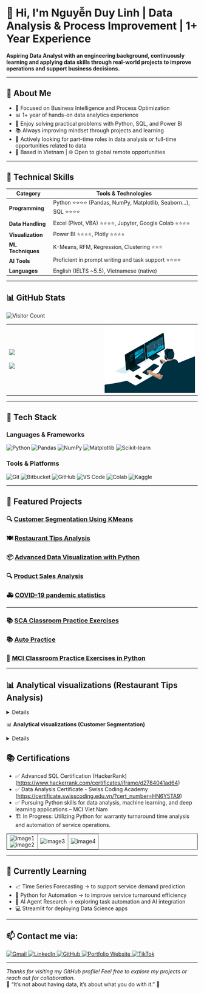 
# 👋 Hi, I'm Nguyễn Duy Linh | Data Analysis & Process Improvement | 1+ Year Experience 

<p align="left">
 
  **Aspiring Data Analyst with an engineering background, continuously learning and applying data skills through real-world projects to improve operations and support business decisions.**
  
</p>

---

## 💼 About Me

- 🔎 Focused on Business Intelligence and Process Optimization  
- 📊 1+ year of hands-on data analytics experience  
- 🧠 Enjoy solving practical problems with Python, SQL, and Power BI  
- 📚 Always improving mindset through projects and learning
- 💼 Actively looking for part-time roles in data analysis or full-time opportunities related to data
- 📍 Based in Vietnam | 🌐 Open to global remote opportunities

---

## 🧰 Technical Skills

| Category            | Tools & Technologies                                     |
|---------------------|----------------------------------------------------------|
| **Programming**     | Python ⭐⭐⭐⭐ (Pandas, NumPy, Matplotlib, Seaborn...), SQL ⭐⭐⭐⭐ |
| **Data Handling**   | Excel (Pivot, VBA) ⭐⭐⭐⭐, Jupyter, Google Colab ⭐⭐⭐⭐        |
| **Visualization**   | Power BI ⭐⭐⭐⭐, Plotly ⭐⭐⭐⭐                      |
| **ML Techniques**   | K-Means, RFM, Regression, Clustering ⭐⭐⭐                   |
| **AI Tools**        | Proficient in prompt writing and task support ⭐⭐⭐⭐  |
| **Languages**       | English (IELTS ~5.5), Vietnamese (native)                 |

---

## 📊 GitHub Stats

![Visitor Count](https://visitor-badge.laobi.icu/badge?page_id=DuyLinh-Data.Data-Portfolio)

<table>
  <tr>
    <td width="50%">
      <img src="https://github-readme-stats.vercel.app/api?username=DuyLinh-Data&show_icons=true&theme=default" width="100%"><br><br>
      <img src="https://github-readme-stats.vercel.app/api/top-langs/?username=DuyLinh-Data&layout=compact&theme=default" width="100%">
    </td>
    <td width="50%" align="center">
  <img src="https://raw.githubusercontent.com/CodexploreRepo/CodexploreRepo/master/.github/assets/coding.gif" width="100%" alt="Analytics GIF" />
   </td>
  </tr>
</table>

---

## 🧰 Tech Stack

### Languages & Frameworks

![Python](https://img.shields.io/badge/Python-3776AB?style=for-the-badge&logo=python&logoColor=white)
![Pandas](https://img.shields.io/badge/Pandas-150458?style=for-the-badge&logo=pandas&logoColor=white)
![NumPy](https://img.shields.io/badge/Numpy-013243?style=for-the-badge&logo=numpy&logoColor=white)
![Matplotlib](https://img.shields.io/badge/Matplotlib-11557C?style=for-the-badge&logo=matplotlib&logoColor=white)
![Scikit-learn](https://img.shields.io/badge/Scikit--learn-F7931E?style=for-the-badge&logo=scikit-learn&logoColor=white)


### Tools & Platforms

![Git](https://img.shields.io/badge/Git-F05032?style=for-the-badge&logo=git&logoColor=white)
![Bitbucket](https://img.shields.io/badge/Bitbucket-0052CC?style=for-the-badge&logo=bitbucket&logoColor=white)
![GitHub](https://img.shields.io/badge/GitHub-181717?style=for-the-badge&logo=github&logoColor=white)
![VS Code](https://img.shields.io/badge/VS_Code-007ACC?style=for-the-badge&logo=visual-studio-code&logoColor=white)
![Colab](https://img.shields.io/badge/Colab-F9AB00?style=for-the-badge&logo=google-colab&logoColor=black)
![Kaggle](https://img.shields.io/badge/Kaggle-20BEFF?style=for-the-badge&logo=kaggle&logoColor=white)

---


## 📁 Featured Projects

### 🔍 [Customer Segmentation Using KMeans](https://github.com/DuyLinh-Data/Customer-Segmentation-Analysis)
### 🍽️ [Restaurant Tips Analysis](https://github.com/DuyLinh-Data/SCA-5.4-Restaurant-tips-analysis)
### 📦 [Advanced Data Visualization with Python](https://github.com/DuyLinh-Data/SCA_Lesson/blob/main/Lesson_7/SCA_7_Homework.ipynb)
### 🔍 [Product Sales Analysis](https://github.com/DuyLinh-Data/DA_self_learning/blob/main/Product%20Sales%20Analysis/Product%20Sales%20Analysis.ipynb)
### 🚑 [COVID-19 pandemic statistics](https://github.com/DuyLinh-Data/SCA-5.4-Restaurant-tips-analysis)
---
### 📚 [SCA Classroom Practice Exercises](https://github.com/DuyLinh-Data/SCA_Lesson)
### 📚 [Auto Practice](https://github.com/DuyLinh-Data/DA_self_learning)
### 🎨 [MCI Classroom Practice Exercises in Python](https://github.com/DuyLinh-Data/MCI_Homework_Exercise)
---

## 📊 Analytical visualizations (Restaurant Tips Analysis)

 <details>
  
🔹 ***Comparison histogram (Lunch vs Dinner)***

<p align="right">
<img width="1389" height="490" alt="tipdinnerlunch" src="https://github.com/user-attachments/assets/a0cd10fb-2778-4fad-9197-9e420f9e44ec" />
</p>

🔹 ***Tips by gender and by day (weekday, weekend)***

<p style="display:flex; gap:10px;">
  <img src="https://github.com/user-attachments/assets/c3acb2b6-71e7-417d-9c44-d1e66b67fa45" width="400" height="350" alt="image1"/>
  <img src="https://github.com/user-attachments/assets/935871ca-30ef-4a00-8956-0b67d886592f" width="400" height="350" alt="image2"/>
</p>

 </details>
  
 📊 **Analytical visualizations (Customer Segmentation)**<br>

  <details>
   
 ---
🔹 ***Exploratory analysis of customer count by day and hour***

<img width="1590" height="1190" alt="image" src="https://github.com/user-attachments/assets/863c31f2-352f-4025-b44a-744b76f5959d" />

---

 </details>
  
## 📚 Certifications

- ✅ Advanced SQL Certification (HackerRank) (https://www.hackerrank.com/certificates/iframe/d2784041ad64)
- ✅ Data Analysis Certificate - Swiss Coding Academy (https://certificate.swisscoding.edu.vn/?cert_number=HN6Y5TA9)
- ✅ Pursuing Python skills for data analysis, machine learning, and deep learning applications – MCI Viet Nam
- 🏗 In Progress: Utilizing Python for warranty turnaround time analysis and automation of service operations.


<table align="center" border="1" cellpadding="10">
  <tr>
    <!-- Cột 1: 2 hình ảnh xếp dọc -->
    <td>
      <img src="https://github.com/user-attachments/assets/7595d28c-519a-47c7-8aaf-f2a852ff77be" alt="image1" width="230px" /><br/>
      <img src="https://github.com/user-attachments/assets/fdd251b5-57df-4b94-8460-f215841bf2a3" alt="image2" width="230px" />
    </td>
    <!-- Cột 2: hình ảnh 3 -->
    <td>
      <img src="https://github.com/user-attachments/assets/95c38823-9d8d-413d-a85a-9a068b18428d" alt="image3" width="230px" />
    </td>
    <!-- Cột 3: hình ảnh 4 -->
    <td>
      <img src="https://github.com/user-attachments/assets/2f1253b2-cba2-4356-a935-18f19577de4b" alt="image4" width="230px" />
    </td>
  </tr>
</table>



---

## 🌱 Currently Learning

- 📈 Time Series Forecasting → to support service demand prediction 
- 🔁 Python for Automation → to improve service turnaround efficiency
- 🤖 AI Agent Research → exploring task automation and AI integration
- 💻 Streamlit for deploying Data Science apps

---

## 📫 Contact me via:

<p align="left">
  <a href="mailto:linhnguyen.asia@gmail.com">
    <img src="https://img.shields.io/badge/Email-D14836?style=flat&logo=gmail&logoColor=white" alt="Gmail" />
  </a>
  <a href="https://www.linkedin.com/in/duylinh-data" target="_blank">
    <img src="https://img.shields.io/badge/LinkedIn-0A66C2?style=flat&logo=linkedin&logoColor=white" alt="LinkedIn" />
  </a>
  <a href="https://github.com/DuyLinh-Data" target="_blank">
    <img src="https://img.shields.io/badge/GitHub-181717?style=flat&logo=github&logoColor=white" alt="GitHub" />
  </a>
  <a href="https://github.com/DuyLinh-Data" target="_blank">
    <img src="https://img.shields.io/badge/Portfolio-000000?style=flat&logo=Firefox&logoColor=white" alt="Portfolio Website" />
  </a>
  <a href="https://www.tiktok.com/@duy.linh9530?_t=ZS-8yDeD3Rka5i&_r=1" target="_blank">
    <img src="https://img.shields.io/badge/TikTok-000000?style=flat&logo=tiktok&logoColor=white" alt="TikTok" />
  </a>
</p>



---

_Thanks for visiting my GitHub profile! Feel free to explore my projects or reach out for collaboration._  
🧠  “It’s not about having data, it’s about what you do with it.” 🚀
